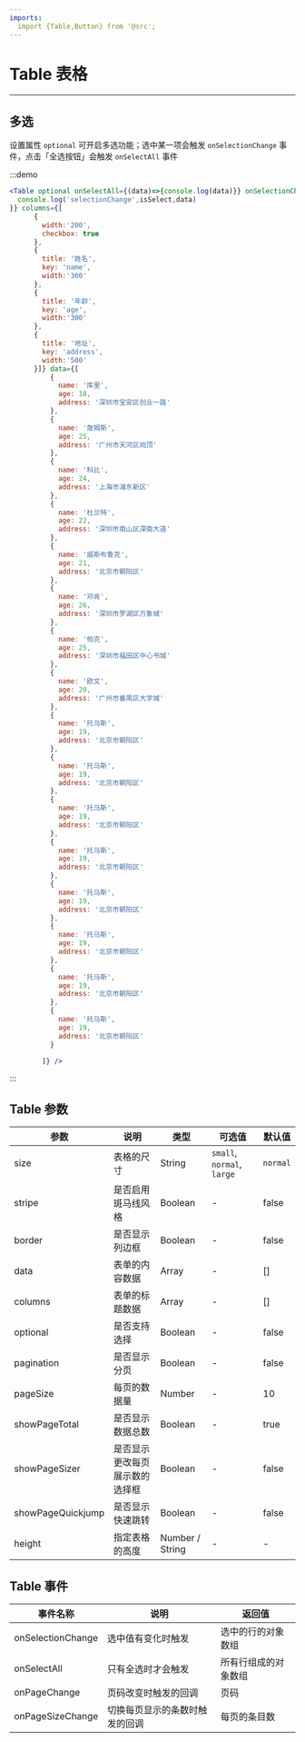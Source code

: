 ```yaml
---
imports:
  import {Table,Button} from '@src';
---
```

# Table 表格

----

## 多选

设置属性 `optional` 可开启多选功能；选中某一项会触发 `onSelectionChange` 事件，点击「全选按钮」会触发 `onSelectAll` 事件

:::demo
```jsx
<Table optional onSelectAll={(data)=>{console.log(data)}} onSelectionChange={(isSelect,data)=>{
  console.log('selectionChange',isSelect,data)
}} columns={[
      {
        width:'200',
        checkbox: true
      },
      {
        title: '姓名',
        key: 'name',
        width:'300'
      },
      {
        title: '年龄',
        key: 'age',
        width:'300'
      },
      {
        title: '地址',
        key: 'address',
        width:'500'
      }]} data={[
          {
            name: '库里',
            age: 18,
            address: '深圳市宝安区创业一路'
          },
          {
            name: '詹姆斯',
            age: 25,
            address: '广州市天河区岗顶'
          },
          {
            name: '科比',
            age: 24,
            address: '上海市浦东新区'
          },
          {
            name: '杜兰特',
            age: 22,
            address: '深圳市南山区深南大道'
          },
          {
            name: '威斯布鲁克',
            age: 21,
            address: '北京市朝阳区'
          },
          {
            name: '邓肯',
            age: 26,
            address: '深圳市罗湖区万象城'
          },
          {
            name: '帕克',
            age: 25,
            address: '深圳市福田区中心书城'
          },
          {
            name: '欧文',
            age: 20,
            address: '广州市番禺区大学城'
          },
          {
            name: '托马斯',
            age: 19,
            address: '北京市朝阳区'
          },
          {
            name: '托马斯',
            age: 19,
            address: '北京市朝阳区'
          },
          {
            name: '托马斯',
            age: 19,
            address: '北京市朝阳区'
          },
          {
            name: '托马斯',
            age: 19,
            address: '北京市朝阳区'
          },
          {
            name: '托马斯',
            age: 19,
            address: '北京市朝阳区'
          },
          {
            name: '托马斯',
            age: 19,
            address: '北京市朝阳区'
          },
          {
            name: '托马斯',
            age: 19,
            address: '北京市朝阳区'
          },
          {
            name: '托马斯',
            age: 19,
            address: '北京市朝阳区'
          }

        ]} />
```
:::

## Table 参数

| 参数      | 说明          | 类型      | 可选值                           | 默认值  |
|---------- |-------------- |---------- |--------------------------------  |-------- |
| size | 表格的尺寸 | String | `small`, `normal`, `large` | `normal` |
| stripe | 是否启用斑马线风格 | Boolean | - | false |
| border | 是否显示列边框 | Boolean | - | false |
| data | 表单的内容数据 | Array | - | [] |
| columns | 表单的标题数据 | Array | - | [] |
| optional | 是否支持选择 | Boolean | - | false |
| pagination | 是否显示分页 | Boolean | - | false |
| pageSize | 每页的数据量 | Number | - | 10 |
| showPageTotal | 是否显示数据总数 | Boolean | - | true |
| showPageSizer | 是否显示更改每页展示数的选择框 | Boolean | - | false |
| showPageQuickjump | 是否显示快速跳转 | Boolean | - | false |
| height | 指定表格的高度 | Number / String | - | - |

## Table 事件

| 事件名称      | 说明          | 返回值  |
|---------- |-------------- |---------- |
| onSelectionChange | 选中值有变化时触发 | 选中的行的对象数组 |
| onSelectAll | 只有全选时才会触发 | 所有行组成的对象数组 |
| onPageChange | 页码改变时触发的回调 | 页码 |
| onPageSizeChange | 切换每页显示的条数时触发的回调 | 每页的条目数 |

```
```